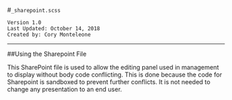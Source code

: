 #`_sharepoint.scss`
```
Version 1.0
Last Updated: October 14, 2018
Created by: Cory Monteleone
```
***
##Using the Sharepoint File

This SharePoint file is used to allow the editing panel used in management to display without body code conflicting. This is done because the code for Sharepoint is sandboxed to prevent further conflicts. It is not needed to change any presentation to an end user.
